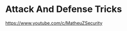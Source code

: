 Attack And Defense Tricks
=======================================
https://www.youtube.com/c/MatheuZSecurity
